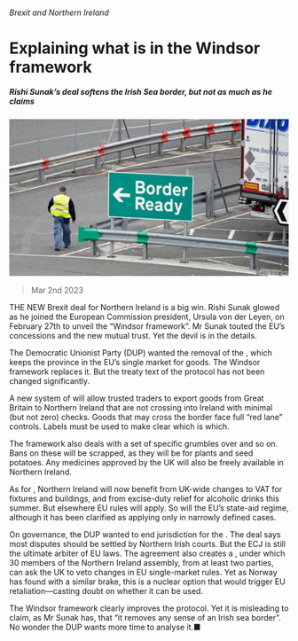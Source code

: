 ###### Brexit and Northern Ireland

# Explaining what is in the Windsor framework 

##### Rishi Sunak’s deal softens the Irish Sea border, but not as much as he claims 

![image](images/20230304_BRP501.jpg) 

> Mar 2nd 2023 

THE NEW Brexit deal for Northern Ireland is a big win. Rishi Sunak glowed as he joined the European Commission president, Ursula von der Leyen, on February 27th to unveil the “Windsor framework”. Mr Sunak touted the EU’s concessions and the new mutual trust. Yet the devil is in the details.

The Democratic Unionist Party (DUP) wanted the removal of the , which keeps the province in the EU’s single market for goods. The Windsor framework replaces it. But the treaty text of the protocol has not been changed significantly.

A new system of  will allow trusted traders to export goods from Great Britain to Northern Ireland that are not crossing into Ireland with minimal (but not zero) checks. Goods that may cross the border face full “red lane” controls. Labels must be used to make clear which is which. 

The framework also deals with a set of specific grumbles over  and so on. Bans on these will be scrapped, as they will be for plants and seed potatoes. Any medicines approved by the UK will also be freely available in Northern Ireland. 

As for , Northern Ireland will now benefit from UK-wide changes to VAT for fixtures and buildings, and from excise-duty relief for alcoholic drinks this summer. But elsewhere EU rules will apply. So will the EU’s state-aid regime, although it has been clarified as applying only in narrowly defined cases.

On governance, the DUP wanted to end jurisdiction for the . The deal says most disputes should be settled by Northern Irish courts. But the ECJ is still the ultimate arbiter of EU laws. The agreement also creates a , under which 30 members of the Northern Ireland assembly, from at least two parties, can ask the UK to veto changes in EU single-market rules. Yet as Norway has found with a similar brake, this is a nuclear option that would trigger EU retaliation—casting doubt on whether it can be used.

The Windsor framework clearly improves the protocol. Yet it is misleading to claim, as Mr Sunak has, that “it removes any sense of an Irish sea border”. No wonder the DUP wants more time to analyse it.■


